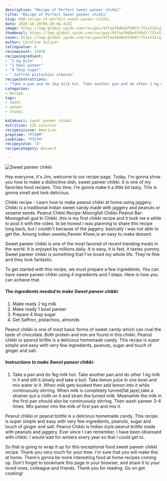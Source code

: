 ```yaml
---
description: "Recipe of Perfect Sweet paneer chikki"
title: "Recipe of Perfect Sweet paneer chikki"
slug: 660-recipe-of-perfect-sweet-paneer-chikki
date: 2020-10-20T06:20:04.413Z
image: https://img-global.cpcdn.com/recipes/93faaf0d6e9fd9d7/751x532cq70/sweet-paneer-chikki-recipe-main-photo.jpg
thumbnail: https://img-global.cpcdn.com/recipes/93faaf0d6e9fd9d7/751x532cq70/sweet-paneer-chikki-recipe-main-photo.jpg
cover: https://img-global.cpcdn.com/recipes/93faaf0d6e9fd9d7/751x532cq70/sweet-paneer-chikki-recipe-main-photo.jpg
author: Caroline Salazar
ratingvalue: 4
reviewcount: 13928
recipeingredient:
- "2 kg milk"
- "1 bowl paneer"
- "4 tbsp sugar"
- " Saffron pistachios almonds"
recipeinstructions:
- "Take a pan and do 1kg milk hot. Take another pan and do other 1 kg milk in it and still it slowly and take a boil. Take lemon juice in one bowl and mix water in it. When milk gets booked then add lemon into it while continuously stirring. When milk is completely turned(fat jaye),take a strainer put a cloth on it and strain the turned milk. Meanwhile the milk in the first pan should also be continuously stirring. Then wash paneer 3-4 times. Mix paneer into the milk of first pan and mix it."
categories:
- Recipe
tags:
- sweet
- paneer
- chikki

katakunci: sweet paneer chikki 
nutrition: 125 calories
recipecuisine: American
preptime: "PT28M"
cooktime: "PT57M"
recipeyield: "4"
recipecategory: Dessert

---
```



![Sweet paneer chikki](https://img-global.cpcdn.com/recipes/93faaf0d6e9fd9d7/751x532cq70/sweet-paneer-chikki-recipe-main-photo.jpg)

Hey everyone, it's Jim, welcome to our recipe page. Today, I'm gonna show you how to make a distinctive dish, sweet paneer chikki. It is one of my favorites food recipes. This time, I'm gonna make it a little bit tasty. This is gonna smell and look delicious.

Chikki recipe - Learn how to make peanut chikki at home using jaggery. Chikki is a traditional Indian sweet candy made with jaggery and peanuts or sesame seeds. Peanut Chikki Recipe-Moongfali Chikki-Peanut Bar-Moongphali gud ki Chikki. this is my first chikki recipe and it took me a while to post it with the video. to be honest i was planning to share this recipe long back, but i couldn&#39;t because of the jaggery. basically i was not able to get the. Among Indian sweets,Paneer Kheer,is an easy to make dessert.

Sweet paneer chikki is one of the most favored of recent trending meals in the world. It is enjoyed by millions daily. It is easy, it is fast, it tastes yummy. Sweet paneer chikki is something that I've loved my whole life. They're fine and they look fantastic.


To get started with this recipe, we must prepare a few ingredients. You can have sweet paneer chikki using 4 ingredients and 1 steps. Here is how you can achieve that.

<!--inarticleads1-->

##### The ingredients needed to make Sweet paneer chikki:

1. Make ready 2 kg milk
1. Make ready 1 bowl paneer
1. Prepare 4 tbsp sugar
1. Get  Saffron, pistachios, almonds


Peanut chikki is one of most basic forms of sweet candy which can rival the taste of chocolate. Both protein and iron are found in this chikki. Peanut chikki or peanut brittle is a delicious homemade candy. This recipe is super simple and easy with very few ingredients, peanuts, sugar and touch of ginger and salt. 

<!--inarticleads2-->

##### Instructions to make Sweet paneer chikki:

1. Take a pan and do 1kg milk hot. Take another pan and do other 1 kg milk in it and still it slowly and take a boil. Take lemon juice in one bowl and mix water in it. When milk gets booked then add lemon into it while continuously stirring. When milk is completely turned(fat jaye),take a strainer put a cloth on it and strain the turned milk. Meanwhile the milk in the first pan should also be continuously stirring. Then wash paneer 3-4 times. Mix paneer into the milk of first pan and mix it.


Peanut chikki or peanut brittle is a delicious homemade candy. This recipe is super simple and easy with very few ingredients, peanuts, sugar and touch of ginger and salt. Peanut Chikki is Indian style peanut brittle made with peanuts and jaggery. Ever since I can remember, I have been obsessed with chikki. I would wait for winters every year so that I could get to. 

So that is going to wrap it up for this exceptional food sweet paneer chikki recipe. Thank you very much for your time. I'm sure that you will make this at home. There's gonna be more interesting food at home recipes coming up. Don't forget to bookmark this page in your browser, and share it to your loved ones, colleague and friends. Thank you for reading. Go on get cooking!
